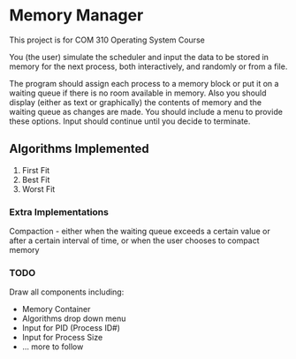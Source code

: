 Memory Manager
==============

This project is for COM 310 Operating System Course

You (the user) simulate the scheduler and input the data to be 
stored in memory for the next process, both interactively, and randomly or from a file.

The program should assign each process to a memory block or put it on a 
waiting queue if there is no room available in memory. Also you should display 
(either as text or graphically) the contents of memory and the waiting queue as 
changes are made. You should include a menu to provide these options. Input 
should continue until you decide to terminate.

## Algorithms Implemented
1. First Fit
2. Best Fit
3. Worst Fit

### Extra Implementations
Compaction - either when the waiting 
queue exceeds a certain value or after a certain interval of time, or when the user 
chooses to compact memory 

### TODO
Draw all components including:
* Memory Container
* Algorithms drop down menu
* Input for PID (Process ID#)
* Input for Process Size
* ... more to follow
